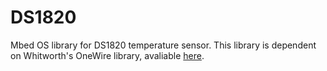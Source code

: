 # DS1820
Mbed OS library for DS1820 temperature sensor. This library is dependent on Whitworth's OneWire library, avaliable [here](https://github.com/WhitNearSpace/OneWire).
